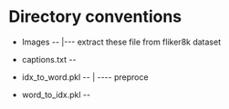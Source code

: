 # Directory conventions


- Images         --
                    |--- extract these file from  fliker8k dataset
- captions.txt   --


- idx_to_word.pkl --
                    | ---- preproce
- word_to_idx.pkl --
